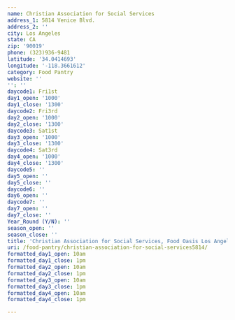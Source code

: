```yaml
---
name: Christian Association for Social Services
address_1: 5814 Venice Blvd.
address_2: ''
city: Los Angeles
state: CA
zip: '90019'
phone: (323)936-9481
latitude: '34.0414693'
longitude: '-118.3661612'
category: Food Pantry
website: ''
'': ''
daycode1: Fri1st
day1_open: '1000'
day1_close: '1300'
daycode2: Fri3rd
day2_open: '1000'
day2_close: '1300'
daycode3: Sat1st
day3_open: '1000'
day3_close: '1300'
daycode4: Sat3rd
day4_open: '1000'
day4_close: '1300'
daycode5: ''
day5_open: ''
day5_close: ''
daycode6: ''
day6_open: ''
daycode7: ''
day7_open: ''
day7_close: ''
Year_Round (Y/N): ''
season_open: ''
season_close: ''
title: 'Christian Association for Social Services, Food Oasis Los Angeles'
uri: /food-pantry/christian-association-for-social-services5814/
formatted_day1_open: 10am
formatted_day1_close: 1pm
formatted_day2_open: 10am
formatted_day2_close: 1pm
formatted_day3_open: 10am
formatted_day3_close: 1pm
formatted_day4_open: 10am
formatted_day4_close: 1pm

---
```

